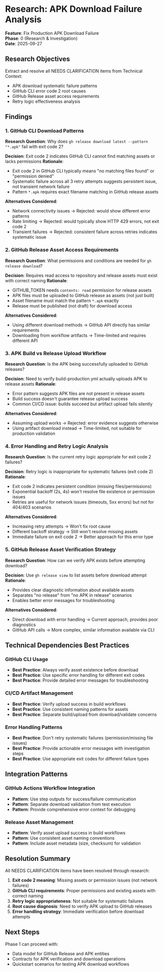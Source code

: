 # Research: APK Download Failure Analysis

**Feature**: Fix Production APK Download Failure  
**Phase**: 0 (Research & Investigation)  
**Date**: 2025-09-27

## Research Objectives

Extract and resolve all NEEDS CLARIFICATION items from Technical Context:

- APK download systematic failure patterns
- GitHub CLI error code 2 root causes
- GitHub Release asset access requirements
- Retry logic effectiveness analysis

## Findings

### 1. GitHub CLI Download Patterns

**Research Question**: Why does `gh release download latest --pattern "*.apk"` fail with exit code 2?

**Decision**: Exit code 2 indicates GitHub CLI cannot find matching assets or lacks permissions
**Rationale**:

- Exit code 2 in GitHub CLI typically means "no matching files found" or "permission denied"
- Systematic failure across all 3 retry attempts suggests persistent issue, not transient network failure
- Pattern `*.apk` requires exact filename matching in GitHub release assets

**Alternatives Considered**:

- Network connectivity issues → Rejected: would show different error patterns
- Rate limiting → Rejected: would typically show HTTP 429 errors, not exit code 2
- Transient failures → Rejected: consistent failure across retries indicates systematic issue

### 2. GitHub Release Asset Access Requirements

**Research Question**: What permissions and conditions are needed for `gh release download`?

**Decision**: Requires read access to repository and release assets must exist with correct naming
**Rationale**:

- GITHUB_TOKEN needs `contents: read` permission for release assets
- APK files must be uploaded to GitHub release as assets (not just built)
- Asset filename must match the pattern `*.apk` exactly
- Release must be published (not draft) for download access

**Alternatives Considered**:

- Using different download methods → GitHub API directly has similar requirements
- Downloading from workflow artifacts → Time-limited and requires different API

### 3. APK Build vs Release Upload Workflow

**Research Question**: Is the APK being successfully uploaded to GitHub releases?

**Decision**: Need to verify build-production.yml actually uploads APK to release assets
**Rationale**:

- Error pattern suggests APK files are not present in release assets
- Build success doesn't guarantee release upload success
- Common CI/CD issue: builds succeed but artifact upload fails silently

**Alternatives Considered**:

- Assuming upload works → Rejected: error evidence suggests otherwise
- Using artifact download instead → Time-limited, not suitable for production validation

### 4. Error Handling and Retry Logic Analysis

**Research Question**: Is the current retry logic appropriate for exit code 2 failures?

**Decision**: Retry logic is inappropriate for systematic failures (exit code 2)
**Rationale**:

- Exit code 2 indicates persistent condition (missing files/permissions)
- Exponential backoff (2s, 4s) won't resolve file existence or permission issues
- Retries are useful for network issues (timeouts, 5xx errors) but not for 404/403 scenarios

**Alternatives Considered**:

- Increasing retry attempts → Won't fix root cause
- Different backoff strategy → Still won't resolve missing assets
- Immediate failure on exit code 2 → Better approach for this error type

### 5. GitHub Release Asset Verification Strategy

**Research Question**: How can we verify APK exists before attempting download?

**Decision**: Use `gh release view` to list assets before download attempt
**Rationale**:

- Provides clear diagnostic information about available assets
- Separates "no release" from "no APK in release" scenarios
- Enables better error messages for troubleshooting

**Alternatives Considered**:

- Direct download with error handling → Current approach, provides poor diagnostics
- GitHub API calls → More complex, similar information available via CLI

## Technical Dependencies Best Practices

### GitHub CLI Usage

- **Best Practice**: Always verify asset existence before download
- **Best Practice**: Use specific error handling for different exit codes
- **Best Practice**: Provide detailed error messages for troubleshooting

### CI/CD Artifact Management

- **Best Practice**: Verify upload success in build workflows
- **Best Practice**: Use consistent naming patterns for assets
- **Best Practice**: Separate build/upload from download/validate concerns

### Error Handling Patterns

- **Best Practice**: Don't retry systematic failures (permission/missing file issues)
- **Best Practice**: Provide actionable error messages with investigation steps
- **Best Practice**: Use appropriate exit codes for different failure types

## Integration Patterns

### GitHub Actions Workflow Integration

- **Pattern**: Use step outputs for success/failure communication
- **Pattern**: Separate download validation from test execution
- **Pattern**: Provide comprehensive error context for debugging

### Release Asset Management

- **Pattern**: Verify asset upload success in build workflows
- **Pattern**: Use consistent asset naming conventions
- **Pattern**: Include asset metadata (size, checksum) for validation

## Resolution Summary

All NEEDS CLARIFICATION items have been resolved through research:

1. **Exit code 2 meaning**: Missing assets or permission issues (not network failures)
2. **GitHub CLI requirements**: Proper permissions and existing assets with correct naming
3. **Retry logic appropriateness**: Not suitable for systematic failures
4. **Root cause diagnosis**: Need to verify APK upload to GitHub releases
5. **Error handling strategy**: Immediate verification before download attempts

## Next Steps

Phase 1 can proceed with:

- Data model for GitHub Release and APK entities
- Contracts for APK verification and download operations
- Quickstart scenarios for testing APK download workflows
